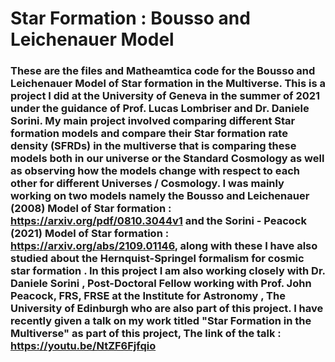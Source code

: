 # Star Formation : Bousso and Leichenauer Model

### These are the files and Matheamtica code for the Bousso and Leichenauer Model of Star formation in the Multiverse. This is a project I did at the University of Geneva in the summer of 2021 under the guidance of Prof. Lucas Lombriser and Dr. Daniele Sorini. My main project involved  comparing different Star formation models and compare their Star formation rate density (SFRDs) in the multiverse that is comparing these models both in our universe or the Standard Cosmology as well as observing how the models change with respect to each other for different Universes / Cosmology. I was mainly working on two models namely the Bousso and Leichenauer (2008) Model of Star formation : https://arxiv.org/pdf/0810.3044v1 and the Sorini - Peacock (2021) Model of Star formation : https://arxiv.org/abs/2109.01146, along with these I have also studied about the Hernquist-Springel formalism for cosmic star formation . In this project I am also working closely with Dr. Daniele Sorini , Post-Doctoral Fellow working with Prof. John Peacock, FRS, FRSE at the Institute for Astronomy , The University of Edinburgh who are also part of this project. I have recently given a talk on my work titled "Star Formation in the Multiverse" as part of this project, The link of the talk : https://youtu.be/NtZF6Fjfqio
